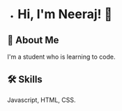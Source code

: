 - # Hi, I'm Neeraj! 👋

## 🚀 About Me
I'm a student who is learning to code.

## 🛠 Skills
Javascript, HTML, CSS.


<!---
mechneeraj/mechneeraj is a ✨ special ✨ repository because its `README.md` (this file) appears on your GitHub profile.
You can click the Preview link to take a look at your changes.
--->
